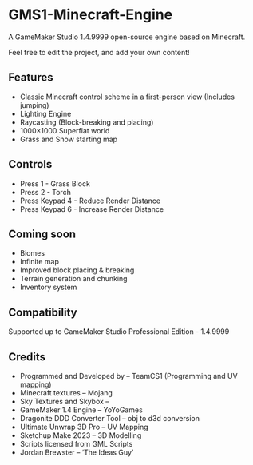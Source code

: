 # GMS1-Minecraft-Engine

A GameMaker Studio 1.4.9999 open-source engine based on Minecraft.

Feel free to edit the project, and add your own content!

## Features
* Classic Minecraft control scheme in a first-person view (Includes jumping)
* Lighting Engine
* Raycasting (Block-breaking and placing)
* 1000×1000 Superflat world
* Grass and Snow starting map

## Controls
* Press 1 - Grass Block
* Press 2 - Torch
* Press Keypad 4 - Reduce Render Distance
* Press Keypad 6 - Increase Render Distance

## Coming soon
* Biomes
* Infinite map
* Improved block placing & breaking
* Terrain generation and chunking
* Inventory system

## Compatibility

Supported up to GameMaker Studio Professional Edition - 1.4.9999

## Credits
* Programmed and Developed by – TeamCS1 (Programming and UV mapping)
* Minecraft textures – Mojang
* Sky Textures and Skybox  –
* GameMaker 1.4 Engine – YoYoGames
* Dragonite DDD Converter Tool – obj to d3d conversion
* Ultimate Unwrap 3D Pro – UV Mapping
* Sketchup Make 2023 – 3D Modelling
* Scripts licensed from GML Scripts
* Jordan Brewster – ‘The Ideas Guy’
